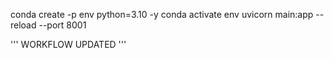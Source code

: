 conda create -p env python=3.10 -y
conda activate env
uvicorn main:app --reload --port 8001

'''
WORKFLOW UPDATED
'''